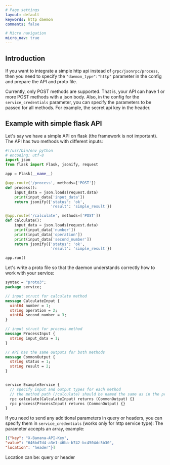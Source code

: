 ```yaml
---
# Page settings
layout: default
keywords: http daemon
comments: false

# Micro navigation
micro_nav: true
---
```


## Introduction

If you want to integrate a simple http api instead of `grpc/jsonrpc/process`,
then you need to specify the `"daemon_type":"http"` parameter in the config and prepare the API and proto file.

Currently, only POST methods are supported. 
That is, your API can have 1 or more POST methods with a json body. 
Also, in the config for the `service_credentials` parameter, 
you can specify the parameters to be passed for all methods.
For example, the secret api key in the header.

## Example with simple flask API

Let's say we have a simple API on flask (the framework is not important). 
The API has two methods with different inputs:

```python
#!/usr/bin/env python
# encoding: utf-8
import json
from flask import Flask, jsonify, request

app = Flask(__name__)

@app.route('/process', methods=['POST'])
def process():
    input_data = json.loads(request.data)
    print(input_data['input_data'])
    return jsonify({'status': 'ok',
                    'result': 'simple_result'})

@app.route('/calculate', methods=['POST'])
def calculate():
    input_data = json.loads(request.data)
    print(input_data['number'])
    print(input_data['operation'])
    print(input_data['second_number'])
    return jsonify({'status': 'ok',
                    'result': 'simple_result'})

app.run()
```

Let's write a proto file so that the daemon understands
correctly how to work with your service:

```protobuf
syntax = "proto3";
package service;

// input struct for calculate method
message CalculateInput {
  uint64 number = 1;
  string operation = 2;
  uint64 second_number = 3;
}

// input struct for process method
message ProcessInput {
  string input_data = 1;
}

// API has the same outputs for both methods
message CommonOutput {
  string status = 1;
  string result = 2;
}


service ExampleService {
  // specify input and output types for each method
  // the method path (/calculate) should be named the same as in the proto file
  rpc calculate(CalculateInput) returns (CommonOutput) {}
  rpc process(ProcessInput) returns (CommonOutput) {}
}
```
If you need to send any additional parameters in query or headers,
you can specify them in `service_credentials` (works only for http service type):
The parameter accepts an array, example:

```json
[{"key": "X-Banana-API-Key",
"value": "646bd7d4-a3e1-46ba-b742-bc4504dc5b30",
"location": "header"}]
```

Location can be: query or header